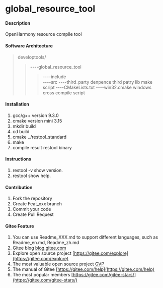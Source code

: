 # global_resource_tool

#### Description
OpenHarmony resource compile tool

#### Software Architecture
>developtools/   
>>----global_resource_tool
>>>----include  
>>>----src
>>>----third_party denpence third patry lib make script
>>>----CMakeLists.txt
>>>----win32.cmake windows cross compile script

#### Installation

1.  gcc/g++ version 9.3.0
2.  cmake version mini 3.15
3.  mkdir build
4.  cd build
5.  cmake ../restool_standard
6.  make
7.  compile result restool binary

#### Instructions

1.  restool -v show version.
2.  restool show help.

#### Contribution

1.  Fork the repository
2.  Create Feat_xxx branch
3.  Commit your code
4.  Create Pull Request


#### Gitee Feature

1.  You can use Readme\_XXX.md to support different languages, such as Readme\_en.md, Readme\_zh.md
2.  Gitee blog [blog.gitee.com](https://blog.gitee.com)
3.  Explore open source project [https://gitee.com/explore](https://gitee.com/explore)
4.  The most valuable open source project [GVP](https://gitee.com/gvp)
5.  The manual of Gitee [https://gitee.com/help](https://gitee.com/help)
6.  The most popular members  [https://gitee.com/gitee-stars/](https://gitee.com/gitee-stars/)
